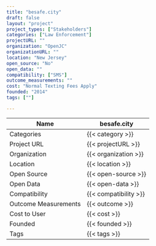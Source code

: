 ```yaml
---
title: "besafe.city"
draft: false
layout: "project"
project_types: ["Stakeholders"]
categories: ["Law Enforcement"]
projectURL: ""
organization: "OpenJC"
organizationURL: ""
location: "New Jersey"
open_source: "No"
open_data: ""
compatibility: ["SMS"]
outcome_measurements: ""
cost: "Normal Texting Fees Apply"
founded: "2014"
tags: [""]

---
```



Name                    |  besafe.city    
------------------------|----
Categories              | {{< category >}} 
Project URL             | {{< projectURL >}} 
Organization            | {{< organization >}} 
Location                | {{< location >}} 
Open Source             | {{< open-source >}} 
Open Data               | {{< open-data >}} 
Compatibility           | {{< compatibility >}} 
Outcome Measurements    | {{< outcome >}} 
Cost to User            | {{< cost >}} 
Founded                 | {{< founded >}} 
Tags                    | {{< tags >}} 

